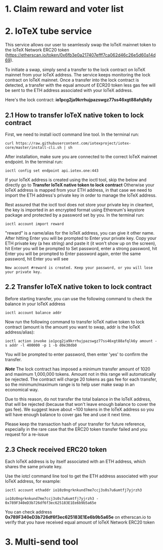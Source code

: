 # 1. Claim reward and voter list

# 2. IoTeX tube service

This service allows our user to seamlessly swap the IoTeX mainnet token to the IoTeX Network ERC20 token (https://etherscan.io/token/0x6fb3e0a217407efff7ca062d46c26e5d60a14d69).

To initiate a swap, simply send a transfer to the lock contract on IoTeX mainnet from your IoTeX address. The service keeps monitoring the lock contract on IoTeX mainnet. Once a transfer into the lock contract is detected, a transfer with the equal amount of ECR20 token less gas fee will be sent to the ETH address associated with your IoTeX address.

Here's the lock contract: **io1pcg2ja9krrhujpazswgz77ss46xgt88afqlk6y**

## 2.1 How to transfer IoTeX native token to lock contract

First, we need to install ioctl command line tool. In the terminal run:

```curl https://raw.githubusercontent.com/iotexproject/iotex-core/master/install-cli.sh | sh```

After installation, make sure you are connected to the correct IoTeX mainnet endpoint. In the terminal run:

```ioctl config set endpoint api.iotex.one:443```

If your IoTeX address is created using the ioctl tool, skip the below and directly go to **Transfer IoTeX native token to lock contract** Otherwise your IoTeX address is mapped from your ETH address, in that case we need to import the ETH address's private key in order to manage the IoTeX address.

Rest assured that the ioctl tool does not store your private key in cleartext, the key is imported in an encrypted format using Ethereum's keystore package and protected by a password set by you. In the terminal run:

```ioctl account import reward```

"reward" is a name/alias for the IoTeX address, you can give it other name. After hitting Enter you will be prompted to Enter your private key. Copy your ETH private key (a hex string) and paste it (it won't show up on the screen), hit Enter you will be prompted to Set password, enter a strong password, hit Enter you will be prompted to Enter password again, enter the same password, hit Enter you will see

```New account #reward is created. Keep your password, or you will lose your private key.```

## 2.2 Transfer IoTeX native token to lock contract

Before starting transfer, you can use the following command to check the balance in your IoTeX address

```ioctl account balance addr```

Now run the following command to transfer IoTeX native token to lock contract (amount is the amount you want to swap, addr is the IoTeX address/alias):

```ioctl action invoke io1pcg2ja9krrhujpazswgz77ss46xgt88afqlk6y amount -s addr -l 400000 -p 1 -b d0e30db0```

You will be prompted to enter password, then enter 'yes' to confirm the transfer.

***Note***
The lock contract has imposed a minimum transfer amount of 1020 and maximum 1,000,000 tokens. Amount not in this range will automatically be rejected. The contract will charge 20 tokens as gas fee for each transfer, so the minimum/maximum range is to help user make swap in an economical way.

Due to this reason, do not transfer the total balance in the IoTeX address, that will be rejected (because that won't leave enough balance to cover the gas fee). We suggest leave about ~100 tokens in the IoTeX address so you will have enough balance to cover gas fee and use it next time.

Please keep the transaction hash of your transfer for future reference, especially in the rare case that the ERC20 token transfer failed and you request for a re-issue

## 2.3 Check received ERC20 token
Each IoTeX address is by itself associated with an ETH address, which shares the same private key.

Use the iotcl command line tool to get the ETH address associated with your IoTeX address, for example:

```ioctl account ethaddr io10z0ngrknkund7me7ccj3s0s7u6umtfj7yjrzh3```

```io10z0ngrknkund7me7ccj3s0s7u6umtfj7yjrzh3 - 0x789F340eD3b726df6f3ec625183E1Ee6b9b5a65e```

You can check address **0x789F340eD3b726df6f3ec625183E1Ee6b9b5a65e** on etherscan.io to verify that you have received equal amount of IoTeX Network ERC20 token

# 3. Multi-send tool

